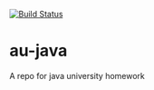 [![Build Status](https://travis-ci.com/ark-1/au-java.svg?branch=master)](https://travis-ci.com/ark-1/au-java)

# au-java

A repo for java university homework
